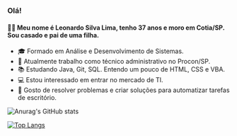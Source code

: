 ### Olá!

#### 🧔🏽 Meu nome é Leonardo Silva Lima, tenho 37 anos e moro em Cotia/SP. Sou casado e pai de uma filha.

- 🎓 Formado em Análise e Desenvolvimento de Sistemas.
- 💼 Atualmente trabalho como técnico administrativo no Procon/SP.
- 📚 Estudando Java, Git, SQL. Entendo um pouco de HTML, CSS e VBA.
- 💻 Estou interessado em entrar no mercado de TI.
- 📑 Gosto de resolver problemas e criar soluções para automatizar tarefas de escritório.

![Anurag's GitHub stats](https://github-readme-stats.vercel.app/api?username=leonhardsen4&show_icons=true&theme=gruvbox)

[![Top Langs](https://github-readme-stats.vercel.app/api/top-langs/?username=leonhardsen4)](https://github.com/leonhardsen4/github-readme-stats)


